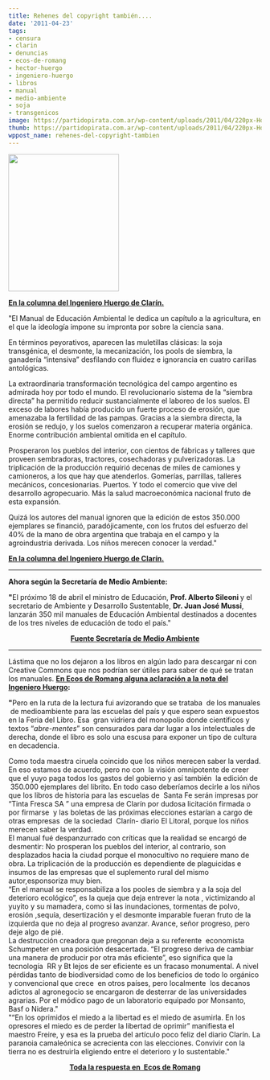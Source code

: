 ```yaml
---
title: Rehenes del copyright también....
date: '2011-04-23'
tags:
- censura
- clarin
- denuncias
- ecos-de-romang
- hector-huergo
- ingeniero-huergo
- libros
- manual
- medio-ambiente
- soja
- transgenicos
image: https://partidopirata.com.ar/wp-content/uploads/2011/04/220px-Hostage_exercise.jpeg
thumb: https://partidopirata.com.ar/wp-content/uploads/2011/04/220px-Hostage_exercise.jpeg
wppost_name: rehenes-del-copyright-tambien
---
```


<a href="https://partidopirata.com.ar/wp-content/uploads/2011/04/220px-Hostage_exercise.jpeg"><img class="size-full wp-image-816" title="220px-Hostage_exercise" src="https://partidopirata.com.ar/wp-content/uploads/2011/04/220px-Hostage_exercise.jpeg" alt="" width="220" height="273" /></a>


<strong><a href="http://www.clarin.com/sociedad/chicos-rehenes-guerra_0_466153471.html" target="_blank">En la columna del Ingeniero Huergo de Clarín.</a></strong>

"El Manual de Educación Ambiental le dedica un capítulo a la  agricultura, en el que la ideología impone su impronta por sobre la  ciencia sana.
<div>

En términos peyorativos, aparecen las muletillas  clásicas: la soja transgénica, el desmonte, la mecanización, los pools  de siembra, la ganadería “intensiva” desfilando con fluidez e ignorancia  en cuatro carillas antológicas.

La extraordinaria transformación  tecnológica del campo argentino es admirada hoy por todo el mundo. El  revolucionario sistema de la “siembra directa” ha permitido reducir  sustancialmente el laboreo de los suelos. El exceso de labores había  producido un fuerte proceso de erosión, que amenazaba la fertilidad de  las pampas. Gracias a la siembra directa, la erosión se redujo, y los  suelos comenzaron a recuperar materia orgánica. Enorme contribución  ambiental omitida en el capítulo.

Prosperaron los pueblos del  interior, con cientos de fábricas y talleres que proveen sembradoras,  tractores, cosechadoras y pulverizadoras. La triplicación de la  producción requirió decenas de miles de camiones y camioneros, a los que  hay que atenderlos. Gomerías, parrillas, talleres mecánicos,  concesionarias. Puertos. Y todo el comercio que vive del desarrollo  agropecuario. Más la salud macroeconómica nacional fruto de esta  expansión.

Quizá los autores del manual ignoren que la edición de  estos 350.000 ejemplares se financió, paradójicamente, con los frutos  del esfuerzo del 40% de la mano de obra argentina que trabaja en el  campo y la agroindustria derivada. Los niños merecen conocer la verdad."

<strong> </strong><strong><a href="http://www.clarin.com/sociedad/chicos-rehenes-guerra_0_466153471.html" target="_blank">En la columna del Ingeniero Huergo de Clarín.</a></strong>

<strong>
</strong>

<hr />

<strong>Ahora según la Secretaría de Medio Ambiente:</strong>

<strong>"</strong>El próximo 18 de abril el ministro de Educación, <strong>Prof. Alberto Sileoni </strong>y el secretario de Ambiente y Desarrollo Sustentable, <strong>Dr. Juan José Mussi</strong>, lanzarán 350 mil manuales de Educación Ambiental destinados a docentes de los tres niveles de educación de todo el país."
<p style="text-align: center;"><strong><a href="http://www.ambiente.gov.ar/?aplicacion=noticias&amp;idarticulo=10082&amp;idseccion=12" target="_blank">Fuente Secretaría de Medio Ambiente</a></strong></p>


<hr />

Lástima que no los dejaron a los libros en algún lado para descargar ni con Creative Commons que nos podrían ser útiles para saber de qué se tratan los manuales.
<strong><a href="http://ecos-deromang.blogspot.com/2011/04/educando-clarin.html" target="_blank">En Ecos de Romang alguna aclaración a la nota del Ingeniero Huergo</a>:</strong>

<strong>"</strong>Pero en la ruta  de la lectura fui avizorando que se trataba  de los manuales  de  medioambiente para las escuelas del país y que espero sean expuestos en  la Feria del Libro. Esa  gran vidriera del monopolio donde científicos y  textos “<em>abre-mentes</em>” son censurados para dar lugar a los  intelectuales de derecha, donde el libro es solo una escusa para exponer  un tipo de cultura en decadencia.
<div>Como  toda maestra ciruela coincido que los niños merecen saber la verdad. En  eso estamos de acuerdo, pero no con  la visión omnipotente de creer que  el yuyo paga todos los gastos del gobierno y así también  la edición de   350.000 ejemplares del librito. En todo caso deberíamos decirle a los  niños que los libros de historia para las escuelas de  Santa Fe serán  impresas por “Tinta Fresca SA ” una empresa de Clarín por dudosa  licitación firmada o por firmarse  y las boletas de las próximas  elecciones estarían a cargo de otras empresas  de la sociedad  Clarín-  diario El Litoral, porque los niños merecen saber la verdad.</div>
<div>El  manual fué despanzurrado con críticas que la realidad se encargó de  desmentir: No prosperan los pueblos del interior, al contrario, son  desplazados hacia la ciudad porque el monocultivo no requiere mano de  obra. La triplicación de la producción es dependiente de plaguicidas e  insumos de las empresas que el suplemento rural del mismo  autor,esponsoriza muy bien.</div>
<div>“En  el manual se responsabiliza a los pooles de siembra y a la soja del  deterioro ecológico”, es la queja que deja entrever la nota ,  victimizando al yuyito y su mamadera, como si las inundaciones,  tormentas de polvo, erosión ,sequía, desertización y el desmonte  imparable fueran fruto de la izquierda que no deja al progreso avanzar.  Avance, señor progreso, pero deje algo de pié.</div>
<div>La  destrucción creadora que pregonan deja a su referente  economista  Schumpeter en una posición desacertada. “El progreso deriva de cambiar  una manera de producir por otra más eficiente”, eso significa que la  tecnología  RR y Bt lejos de ser eficiente es un fracaso monumental. A  nivel pérdidas tanto de biodiversidad como de los beneficios de todo lo  orgánico y convencional que crece  en otros países, pero localmente  los  decanos adictos al agronegocio se encargaron de desterrar de las  universidades agrarias. Por el módico pago de un laboratorio equipado  por Monsanto, Basf o Nidera."</div>
<div></div>
<div>"“En los  oprimidos el miedo a la libertad es el miedo de asumirla. En los  opresores el miedo es de perder la libertad de oprimir” manifiesta el  maestro Freire, y esa es la prueba del artículo poco feliz del diario  Clarín. La paranoia camaleónica se acrecienta con las elecciones.  Convivir con la tierra no es destruirla eligiendo entre el deterioro y  lo sustentable."</div>
<p style="text-align: center;"><strong><a href="http://ecos-deromang.blogspot.com/2011/04/educando-clarin.html" target="_blank">Toda la respuesta en  Ecos de Romang
</a></strong></p>

</div>
